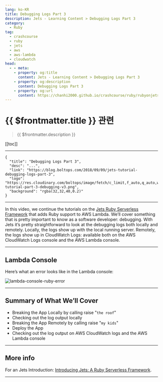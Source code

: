 ```yaml
---
lang: ko-KR
title: Debugging Logs Part 3
description: Jets - Learning Content > Debugging Logs Part 3
category:
  - Ruby
tag:
  - crashcourse
  - ruby
  - jets
  - aws
  - aws-lambda
  - cloudwatch
head:
  - - meta:
    - property: og:title
      content: Jets - Learning Content > Debugging Logs Part 3
    - property: og:description
      content: Debugging Logs Part 3
    - property: og:url
      content: https://chanhi2000.github.io/crashcourse/ruby/rubyonjets-learning-content/20180909-jets-tutorial-debugging-logs-part-3.html
---
```


# {{ $frontmatter.title }} 관련

> {{ $frontmatter.description }}

[[toc]]

---

```component VPCard
{
  "title": "Debugging Logs Part 3",
  "desc": "...",
  "link": "https://blog.boltops.com/2018/09/09/jets-tutorial-debugging-logs-part-3",
  "logo": "https://res.cloudinary.com/boltops/image/fetch/c_limit,f_auto,q_auto,w_637/https://blog.boltops.com/img/posts/2018/09/jets-tutorial-part-3-debugging-v3.png",
  "background": "rgba(32,32,40,0.2)"
}
```

---

<VidStack src="youtube/yTSCwFSAPmw" />

In this video, we continue the tutorials on the [Jets Ruby Serverless Framework](http://rubyonjets.com/) that adds Ruby support to AWS Lambda. We’ll cover something that is pretty important to know as a software developer: debugging. With Jets it’s pretty straightforward to look at the debugging logs both locally and remotely. Locally, the logs show up with the local running server. Remotely, the logs show up in CloudWatch Logs: available both on the AWS CloudWatch Logs console and the AWS Lambda console.

---

## Lambda Console

Here’s what an error looks like in the Lambda console:

![lambda-console-ruby-error](https://blog.boltops.com/img/posts/2018/09/lambda-console-ruby-error.png)

---

## Summary of What We’ll Cover

- Breaking the App Locally by calling raise "`the roof`"
- Checking out the log output locally
- Breaking the App Remotely by calling raise "`my kids`"
- Deploy the App
- Checking out the log output on AWS CloudWatch logs and the AWS Lambda console

---

## More info

For an Jets Introduction: [Introducing Jets: A Ruby Serverless Framework](https://blog.boltops.com/2018/08/18/introducing-jets-a-ruby-serverless-framework/).

---

<TagLinks />